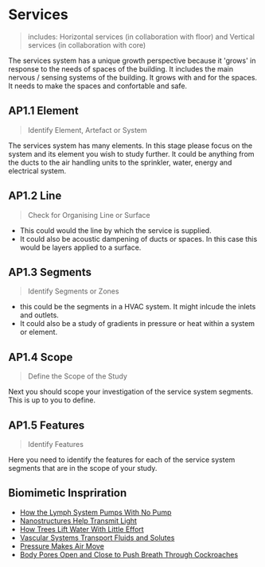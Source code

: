 # Services
>includes: Horizontal services (in collaboration with floor) and Vertical services (in collaboration with core)

The services system has a unique growth perspective because it 'grows' in response to the needs of spaces of the building. It includes the main nervous / sensing systems of the building. It grows with and for the spaces. It needs to make the spaces and confortable and safe.

## AP1.1 Element
> Identify Element, Artefact or System

The services system has many elements. In this stage please focus on the system and its element you wish to study further. It could be anything from the ducts to the air handling units to the sprinkler, water, energy and electrical system.

## AP1.2 Line
> Check for Organising Line or Surface

* This could would the line by which the service is supplied.
* It could also be acoustic dampening of ducts or spaces. In this case this would be layers applied to a surface.

## AP1.3 Segments
> Identify Segments or Zones

* this could be the segments in a HVAC system. It might inlcude the inlets and outlets.
* It could also be a study of gradients in pressure or heat within a system or element.

## AP1.4 Scope
> Define the Scope of the Study

Next you should scope your investigation of the service system segments. This is up to you to define.

## AP1.5 Features
> Identify Features

Here you need to identify the features for each of the service system segments that are in the scope of your study. 


## Biomimetic Inspriration
* [How the Lymph System Pumps With No Pump](https://asknature.org/strategy/how-the-lymph-system-pumps-with-no-pump/)
* [Nanostructures Help Transmit Light](https://asknature.org/strategy/nanostructures-help-transmit-light/)
* [How Trees Lift Water With Little Effort](https://asknature.org/strategy/xylem-conduits-transport-water/)
* [Vascular Systems Transport Fluids and Solutes](https://asknature.org/strategy/vascular-systems-transport-fluids-and-solutes/)
* [Pressure Makes Air Move](https://asknature.org/strategy/pressure-makes-air-move/)
* [Body Pores Open and Close to Push Breath Through Cockroaches](https://asknature.org/strategy/body-pores-open-and-close-to-push-breath-through-cockroaches/)

